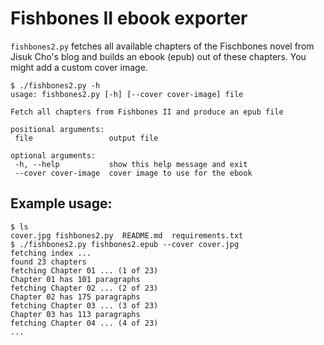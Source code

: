# Fishbones II ebook exporter

`fishbones2.py` fetches all available chapters of the Fischbones novel from Jisuk Cho's blog and builds an ebook (epub)
 out of these chapters. You might add a custom cover image.
 
 ```
 $ ./fishbones2.py -h
usage: fishbones2.py [-h] [--cover cover-image] file

Fetch all chapters from Fishbones II and produce an epub file

positional arguments:
  file                 output file

optional arguments:
  -h, --help           show this help message and exit
  --cover cover-image  cover image to use for the ebook
 ```
 
## Example usage:
 
 ```
 $ ls
 cover.jpg fishbones2.py  README.md  requirements.txt
 $ ./fishbones2.py fishbones2.epub --cover cover.jpg 
fetching index ...
found 23 chapters
fetching Chapter 01 ... (1 of 23)
Chapter 01 has 101 paragraphs
fetching Chapter 02 ... (2 of 23)
Chapter 02 has 175 paragraphs
fetching Chapter 03 ... (3 of 23)
Chapter 03 has 113 paragraphs
fetching Chapter 04 ... (4 of 23)
...

 ```